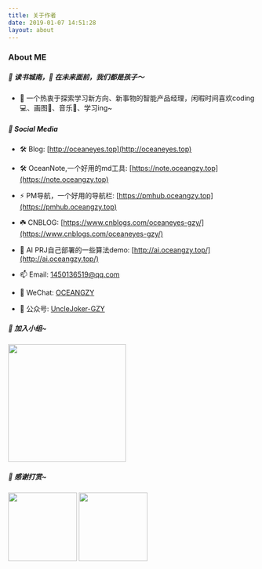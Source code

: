 ```yaml
---
title: 关于作者
date: 2019-01-07 14:51:28
layout: about
---
```


### About ME
##### 👋 读书城南，🤔 在未来面前，我们都是孩子～

- 📙 一个热衷于探索学习新方向、新事物的智能产品经理，闲暇时间喜欢coding💻、画图🎨、音乐🎵、学习ing~

##### 👋 Social Media

- 🛠️ Blog: [http://oceaneyes.top](http://oceaneyes.top)
- 🛠️ OceanNote,一个好用的md工具: [https://note.oceangzy.top](https://note.oceangzy.top)
- ⚡ PM导航，一个好用的导航栏: [https://pmhub.oceangzy.top](https://pmhub.oceangzy.top)
- ☘️ CNBLOG: [https://www.cnblogs.com/oceaneyes-gzy/](https://www.cnblogs.com/oceaneyes-gzy/)
- 🌱 AI PRJ自己部署的一些算法demo: [http://ai.oceangzy.top/](http://ai.oceangzy.top/)
- 📫 Email: 1450136519@qq.com
- 💬 WeChat: [OCEANGZY](https://oceaneyes.top/img/wechatqrcode.jpg)

- 💬 公众号: [UncleJoker-GZY](https://oceaneyes.top/img/wechatgzh.jpeg)


##### 👋 加入小组~
<img src="https://oceaneyes.top/img/zhishigroup.jpg" title="加入组织" alt="" width="240" > 

##### 👋 感谢打赏~
<img src="https://oceaneyes.top/img/alipay.jpg" title="支付宝打赏" alt="" width="140" >
<img src="https://oceaneyes.top/img/wechatpay.jpg" title="微信打赏" alt="" width="140" > 
